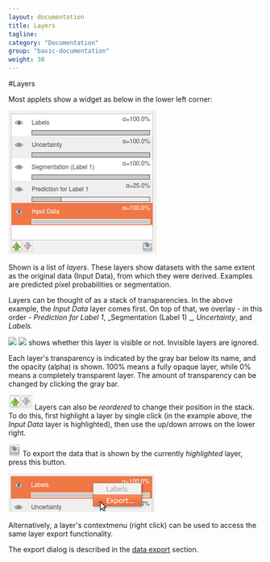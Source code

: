 ```yaml
---
layout: documentation
title: Layers 
tagline: 
category: "Documentation"
group: "basic-documentation"
weight: 30
---
```

#Layers 

Most applets show a widget as below in the lower left corner:

<a href="screenshots/layers.png" data-toggle="lightbox"><img src="screenshots/layers.png" class="img-responsive" /></a>

Shown is a list of _layers_. These layers show datasets with the same
extent as the original data (Input Data), from which they were derived.
Examples are predicted pixel probabilities or segmentation.

Layers can be thought of as a stack of transparencies.
In the above example, the _Input Data_ layer comes first. On top of that,
we overlay - in this order -
_Prediction for Label 1_,
_Segmentation (Label 1) _,
_Uncertainty_, and
_Labels_.

<a href="screenshots/eye_active.png) (visible" data-toggle="lightbox"><img src="screenshots/eye_active.png) (visible" class="img-responsive" /></a>
<a href="screenshots/eye_inactive.png) (invisble" data-toggle="lightbox"><img src="screenshots/eye_inactive.png) (invisble" class="img-responsive" /></a>
shows whether this layer is visible or not. Invisible
layers are ignored.

Each layer's transparency is indicated by the gray bar below its name,
and the opacity (alpha) is shown.
100% means a fully opaque layer, while 0% means a completely transparent
layer. The amount of transparency can be changed by clicking the gray bar.

<a href="screenshots/layers_00.png" data-toggle="lightbox"><img src="screenshots/layers_00.png" class="img-responsive" /></a>
Layers can also be _reordered_ to change their position in the stack.
To do this, first highlight a layer by single click (in the example above,
the _Input Data_ layer is highlighted), then use the up/down arrows on the
lower right.

<a href="screenshots/layers_01.png" data-toggle="lightbox"><img src="screenshots/layers_01.png" class="img-responsive" /></a>
To export the data that is shown by the currently _highlighted_ layer,
press this button.

<a href="screenshots/layer-contextmenu.png" data-toggle="lightbox"><img src="screenshots/layer-contextmenu.png" class="img-responsive" /></a>

Alternatively, a layer's contextmenu (right click) can be used to access the
same layer export functionality.

The export dialog is described in
the [data export]({{site.baseurl}}/documentation/basics/export.html) section.

